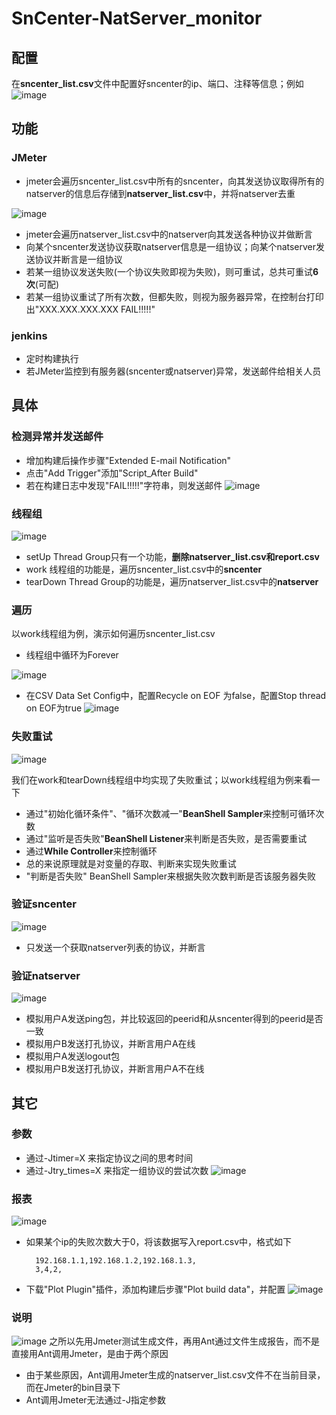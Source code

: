 # SnCenter-NatServer_monitor

## 配置
在**sncenter_list.csv**文件中配置好sncenter的ip、端口、注释等信息；例如
![image](https://github.com/512444693/resources/blob/master/SnCenter-NatServer_monitor/1.jpg)

## 功能
### JMeter
- jmeter会遍历sncenter_list.csv中所有的sncenter，向其发送协议取得所有的natserver的信息后存储到**natserver_list.csv**中，并将natserver去重

![image](https://github.com/512444693/resources/blob/master/SnCenter-NatServer_monitor/2.jpg)
- jmeter会遍历natserver_list.csv中的natserver向其发送各种协议并做断言
- 向某个sncenter发送协议获取natserver信息是一组协议；向某个natserver发送协议并断言是一组协议
- 若某一组协议发送失败(一个协议失败即视为失败)，则可重试，总共可重试**6次**(可配)
- 若某一组协议重试了所有次数，但都失败，则视为服务器异常，在控制台打印出"XXX.XXX.XXX.XXX FAIL!!!!!"

### jenkins
- 定时构建执行
- 若JMeter监控到有服务器(sncenter或natserver)异常，发送邮件给相关人员



## 具体
### 检测异常并发送邮件
- 增加构建后操作步骤"Extended E-mail Notification"
- 点击"Add Trigger"添加"Script_After Build"
- 若在构建日志中发现"FAIL!!!!!"字符串，则发送邮件
![image](https://github.com/512444693/resources/blob/master/SnCenter-NatServer_monitor/11.jpg)

### 线程组
![image](https://github.com/512444693/resources/blob/master/SnCenter-NatServer_monitor/3.jpg)
- setUp Thread Group只有一个功能，**删除natserver_list.csv和report.csv**
- work 线程组的功能是，遍历sncenter_list.csv中的**sncenter**
- tearDown Thread Group的功能是，遍历natserver_list.csv中的**natserver**

### 遍历
以work线程组为例，演示如何遍历sncenter_list.csv
- 线程组中循环为Forever

![image](https://github.com/512444693/resources/blob/master/SnCenter-NatServer_monitor/4.jpg)
- 在CSV Data Set Config中，配置Recycle on EOF 为false，配置Stop thread on EOF为true
![image](https://github.com/512444693/resources/blob/master/SnCenter-NatServer_monitor/5.jpg)


### 失败重试
![image](https://github.com/512444693/resources/blob/master/SnCenter-NatServer_monitor/7.jpg)

我们在work和tearDown线程组中均实现了失败重试；以work线程组为例来看一下
- 通过"初始化循环条件"、"循环次数减一"**BeanShell Sampler**来控制可循环次数
- 通过"监听是否失败"**BeanShell Listener**来判断是否失败，是否需要重试
- 通过**While Controller**来控制循环
- 总的来说原理就是对变量的存取、判断来实现失败重试
- "判断是否失败" BeanShell Sampler来根据失败次数判断是否该服务器失败

### 验证sncenter
![image](https://github.com/512444693/resources/blob/master/SnCenter-NatServer_monitor/8.jpg)
- 只发送一个获取natserver列表的协议，并断言

### 验证natserver
![image](https://github.com/512444693/resources/blob/master/SnCenter-NatServer_monitor/10.jpg)
- 模拟用户A发送ping包，并比较返回的peerid和从sncenter得到的peerid是否一致
- 模拟用户B发送打孔协议，并断言用户A在线
- 模拟用户A发送logout包
- 模拟用户B发送打孔协议，并断言用户A不在线

## 其它
### 参数
- 通过-Jtimer=X 来指定协议之间的思考时间
- 通过-Jtry_times=X 来指定一组协议的尝试次数
![image](https://github.com/512444693/resources/blob/master/SnCenter-NatServer_monitor/12.jpg)

### 报表
![image](https://github.com/512444693/resources/blob/master/SnCenter-NatServer_monitor/14.jpg)
- 如果某个ip的失败次数大于0，将该数据写入report.csv中，格式如下

        192.168.1.1,192.168.1.2,192.168.1.3,
        3,4,2,
- 下载"Plot Plugin"插件，添加构建后步骤"Plot build data"，并配置
![image](https://github.com/512444693/resources/blob/master/SnCenter-NatServer_monitor/15.jpg)

### 说明
![image](https://github.com/512444693/resources/blob/master/SnCenter-NatServer_monitor/13.jpg)
之所以先用Jmeter测试生成文件，再用Ant通过文件生成报告，而不是直接用Ant调用Jmeter，是由于两个原因
- 由于某些原因，Ant调用Jmeter生成的natserver_list.csv文件不在当前目录，而在Jmeter的bin目录下
- Ant调用Jmeter无法通过-J指定参数


